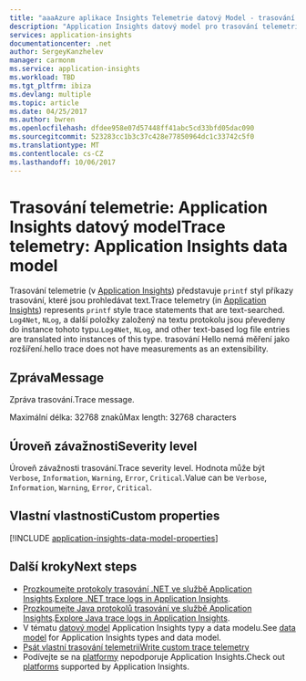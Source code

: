 ```yaml
---
title: "aaaAzure aplikace Insights Telemetrie datový Model - trasování Telemetrie | Microsoft Docs"
description: "Application Insights datový model pro trasování telemetrie"
services: application-insights
documentationcenter: .net
author: SergeyKanzhelev
manager: carmonm
ms.service: application-insights
ms.workload: TBD
ms.tgt_pltfrm: ibiza
ms.devlang: multiple
ms.topic: article
ms.date: 04/25/2017
ms.author: bwren
ms.openlocfilehash: dfdee958e07d57448ff41abc5cd33bfd05dac090
ms.sourcegitcommit: 523283cc1b3c37c428e77850964dc1c33742c5f0
ms.translationtype: MT
ms.contentlocale: cs-CZ
ms.lasthandoff: 10/06/2017
---
```

# <a name="trace-telemetry-application-insights-data-model"></a><span data-ttu-id="a9b22-103">Trasování telemetrie: Application Insights datový model</span><span class="sxs-lookup"><span data-stu-id="a9b22-103">Trace telemetry: Application Insights data model</span></span>

<span data-ttu-id="a9b22-104">Trasování telemetrie (v [Application Insights](app-insights-overview.md)) představuje `printf` styl příkazy trasování, které jsou prohledávat text.</span><span class="sxs-lookup"><span data-stu-id="a9b22-104">Trace telemetry (in [Application Insights](app-insights-overview.md)) represents `printf` style trace statements that are text-searched.</span></span> <span data-ttu-id="a9b22-105">`Log4Net`, `NLog`, a další položky založený na textu protokolu jsou převedeny do instance tohoto typu.</span><span class="sxs-lookup"><span data-stu-id="a9b22-105">`Log4Net`, `NLog`, and other text-based log file entries are translated into instances of this type.</span></span> <span data-ttu-id="a9b22-106">trasování Hello nemá měření jako rozšíření.</span><span class="sxs-lookup"><span data-stu-id="a9b22-106">hello trace does not have measurements as an extensibility.</span></span>

## <a name="message"></a><span data-ttu-id="a9b22-107">Zpráva</span><span class="sxs-lookup"><span data-stu-id="a9b22-107">Message</span></span>

<span data-ttu-id="a9b22-108">Zpráva trasování.</span><span class="sxs-lookup"><span data-stu-id="a9b22-108">Trace message.</span></span>

<span data-ttu-id="a9b22-109">Maximální délka: 32768 znaků</span><span class="sxs-lookup"><span data-stu-id="a9b22-109">Max length: 32768 characters</span></span>

## <a name="severity-level"></a><span data-ttu-id="a9b22-110">Úroveň závažnosti</span><span class="sxs-lookup"><span data-stu-id="a9b22-110">Severity level</span></span>

<span data-ttu-id="a9b22-111">Úroveň závažnosti trasování.</span><span class="sxs-lookup"><span data-stu-id="a9b22-111">Trace severity level.</span></span> <span data-ttu-id="a9b22-112">Hodnota může být `Verbose`, `Information`, `Warning`, `Error`, `Critical`.</span><span class="sxs-lookup"><span data-stu-id="a9b22-112">Value can be `Verbose`, `Information`, `Warning`, `Error`, `Critical`.</span></span>

## <a name="custom-properties"></a><span data-ttu-id="a9b22-113">Vlastní vlastnosti</span><span class="sxs-lookup"><span data-stu-id="a9b22-113">Custom properties</span></span>

[!INCLUDE [application-insights-data-model-properties](../../includes/application-insights-data-model-properties.md)]

## <a name="next-steps"></a><span data-ttu-id="a9b22-114">Další kroky</span><span class="sxs-lookup"><span data-stu-id="a9b22-114">Next steps</span></span>

- <span data-ttu-id="a9b22-115">[Prozkoumejte protokoly trasování .NET ve službě Application Insights](app-insights-asp-net-trace-logs.md).</span><span class="sxs-lookup"><span data-stu-id="a9b22-115">[Explore .NET trace logs in Application Insights](app-insights-asp-net-trace-logs.md).</span></span>
- <span data-ttu-id="a9b22-116">[Prozkoumejte Java protokolů trasování ve službě Application Insights](app-insights-java-trace-logs.md).</span><span class="sxs-lookup"><span data-stu-id="a9b22-116">[Explore Java trace logs in Application Insights](app-insights-java-trace-logs.md).</span></span>
- <span data-ttu-id="a9b22-117">V tématu [datový model](application-insights-data-model.md) Application Insights typy a data modelu.</span><span class="sxs-lookup"><span data-stu-id="a9b22-117">See [data model](application-insights-data-model.md) for Application Insights types and data model.</span></span>
- [<span data-ttu-id="a9b22-118">Psát vlastní trasování telemetrii</span><span class="sxs-lookup"><span data-stu-id="a9b22-118">Write custom trace telemetry</span></span>](app-insights-api-custom-events-metrics.md#tracktrace)
- <span data-ttu-id="a9b22-119">Podívejte se na [platformy](app-insights-platforms.md) nepodporuje Application Insights.</span><span class="sxs-lookup"><span data-stu-id="a9b22-119">Check out [platforms](app-insights-platforms.md) supported by Application Insights.</span></span>
